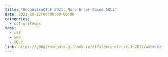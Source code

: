 ```yaml
---
title: "DeconstruCT.F 2021: More Error-Based SQLi"
date: 2021-10-12T00:00:00-00:00
categories:
  - ctf-writeups
tags:
  - ctf
  - web
  - SQLi
link: https://g00glesenpais.gitbook.io/ctfs/deconstruct.f-2021/web#the-gate-keeper
---
```


